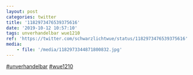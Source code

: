 ```yaml
---
layout: post
categories: twitter
title: '1182973476539375616'
date: '2019-10-12 10:57:10'
tags: unverhandelbar wue1210
ref: 'https://twitter.com/schwarzlichtwue/status/1182973476539375616'
media:
    - file: '/media/1182973344871800832.jpg'
---
```

[#unverhandelbar](/t/unverhandelbar) [#wue1210](/t/wue1210) 